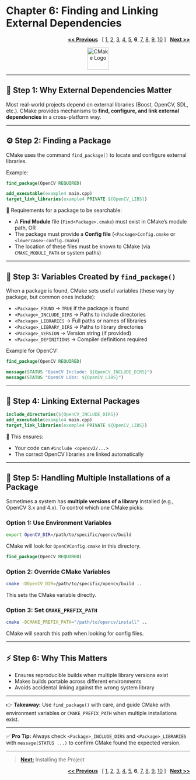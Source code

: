 # Chapter 6: Finding and Linking External Dependencies
<p align="right">
  <a href="Chapter_5.md"><b><< Previous</b></a>
  <b>&nbsp;</b>
  [
  <a href="Chapter_1.md">1</a>,
  <a href="Chapter_2.md">2</a>,
  <a href="Chapter_3.md">3</a>,
  <a href="Chapter_4.md">4</a>,
  <a href="Chapter_5.md">5</a>,
  <b>6</b>,
  <a href="Chapter_7.md">7</a>,
  <a href="Chapter_8.md">8</a>,
  <a href="Chapter_9.md">9</a>,
  <a href="Chapter_10.md">10</a>
  ]
  <b>&nbsp;</b>
  <a href="Chapter_7.md"><b>Next >></b></a>
</p>
<p align="center">
  <img src="https://cmake.org/wp-content/uploads/2023/08/CMake-Mark-1.svg" alt="CMake Logo" width="60"/>
</p>

---

## 📂 Step 1: Why External Dependencies Matter

Most real-world projects depend on external libraries (Boost, OpenCV, SDL, etc.). CMake provides mechanisms to **find, configure, and link external dependencies** in a cross-platform way.

---

## ⚙️ Step 2: Finding a Package

CMake uses the command `find_package()` to locate and configure external libraries.

Example:

```cmake
find_package(OpenCV REQUIRED)

add_executable(example4 main.cpp)
target_link_libraries(example4 PRIVATE ${OpenCV_LIBS})
```

📌 Requirements for a package to be searchable:

* A **Find Module** file (`Find<Package>.cmake`) must exist in CMake’s module path, OR
* The package must provide a **Config file** (`<Package>Config.cmake` or `<lowercase>-config.cmake`)
* The location of these files must be known to CMake (via `CMAKE_MODULE_PATH` or system paths)

---

## 📑 Step 3: Variables Created by `find_package()`

When a package is found, CMake sets useful variables (these vary by package, but common ones include):

* `<Package>_FOUND` → `TRUE` if the package is found
* `<Package>_INCLUDE_DIRS` → Paths to include directories
* `<Package>_LIBRARIES` → Full paths or names of libraries
* `<Package>_LIBRARY_DIRS` → Paths to library directories
* `<Package>_VERSION` → Version string (if provided)
* `<Package>_DEFINITIONS` → Compiler definitions required

Example for OpenCV:

```cmake
find_package(OpenCV REQUIRED)

message(STATUS "OpenCV Include: ${OpenCV_INCLUDE_DIRS}")
message(STATUS "OpenCV Libs: ${OpenCV_LIBS}")
```

---

## 📂 Step 4: Linking External Packages

```cmake
include_directories(${OpenCV_INCLUDE_DIRS})
add_executable(example4 main.cpp)
target_link_libraries(example4 PRIVATE ${OpenCV_LIBS})
```

📌 This ensures:

* Your code can `#include <opencv2/...>`
* The correct OpenCV libraries are linked automatically

---

## 🔄 Step 5: Handling Multiple Installations of a Package

Sometimes a system has **multiple versions of a library** installed (e.g., OpenCV 3.x and 4.x). To control which one CMake picks:

### Option 1: Use Environment Variables

```bash
export OpenCV_DIR=/path/to/specific/opencv/build
```

CMake will look for `OpenCVConfig.cmake` in this directory.

```cmake
find_package(OpenCV REQUIRED)
```

### Option 2: Override CMake Variables

```bash
cmake -DOpenCV_DIR=/path/to/specific/opencv/build ..
```

This sets the CMake variable directly.

### Option 3: Set `CMAKE_PREFIX_PATH`

```bash
cmake -DCMAKE_PREFIX_PATH="/path/to/opencv/install" ..
```

CMake will search this path when looking for config files.

---

## ⚡ Step 6: Why This Matters

* Ensures reproducible builds when multiple library versions exist
* Makes builds portable across different environments
* Avoids accidental linking against the wrong system library

---

👉 **Takeaway:** Use `find_package()` with care, and guide CMake with environment variables or `CMAKE_PREFIX_PATH` when multiple installations exist.

---

✅ **Pro Tip:** Always check `<Package>_INCLUDE_DIRS` and `<Package>_LIBRARIES` with `message(STATUS ...)` to confirm CMake found the expected version.

---

> [**Next:**](Chapter_7.md) Installing the Project
<p align="right">
  <a href="Chapter_5.md"><b><< Previous</b></a>
  <b>&nbsp;</b>
  [
  <a href="Chapter_1.md">1</a>,
  <a href="Chapter_2.md">2</a>,
  <a href="Chapter_3.md">3</a>,
  <a href="Chapter_4.md">4</a>,
  <a href="Chapter_5.md">5</a>,
  <b>6</b>,
  <a href="Chapter_7.md">7</a>,
  <a href="Chapter_8.md">8</a>,
  <a href="Chapter_9.md">9</a>,
  <a href="Chapter_10.md">10</a>
  ]
  <b>&nbsp;</b>
  <a href="Chapter_7.md"><b>Next >></b></a>
</p>
